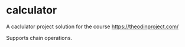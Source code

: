 # calculator

A caclulator project solution for the course https://theodinproject.com/

Supports chain operations.
